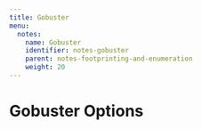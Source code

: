 ```yaml
---
title: Gobuster
menu:
  notes:
    name: Gobuster
    identifier: notes-gobuster
    parent: notes-footprinting-and-enumeration
    weight: 20
---
```

# Gobuster Options
